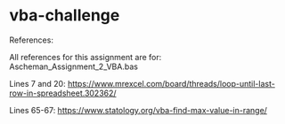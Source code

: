 # vba-challenge

References:

All references for this assignment are for:
Ascheman_Assignment_2_VBA.bas

Lines 7 and 20:
https://www.mrexcel.com/board/threads/loop-until-last-row-in-spreadsheet.302362/

Lines 65-67:
https://www.statology.org/vba-find-max-value-in-range/